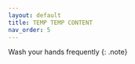 ```yaml
---
layout: default
title: TEMP TEMP CONTENT
nav_order: 5
---
```



Wash your hands frequently
{: .note}
